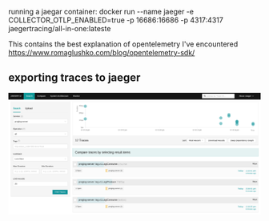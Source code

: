 

running a jaegar container:
docker run --name jaeger   -e COLLECTOR_OTLP_ENABLED=true   -p 16686:16686   -p 4317:4317   jaegertracing/all-in-one:lateste



This contains the best explanation of opentelemetry I've encountered
https://www.romaglushko.com/blog/opentelemetry-sdk/




## exporting traces to jaeger
![alt text](image.png)